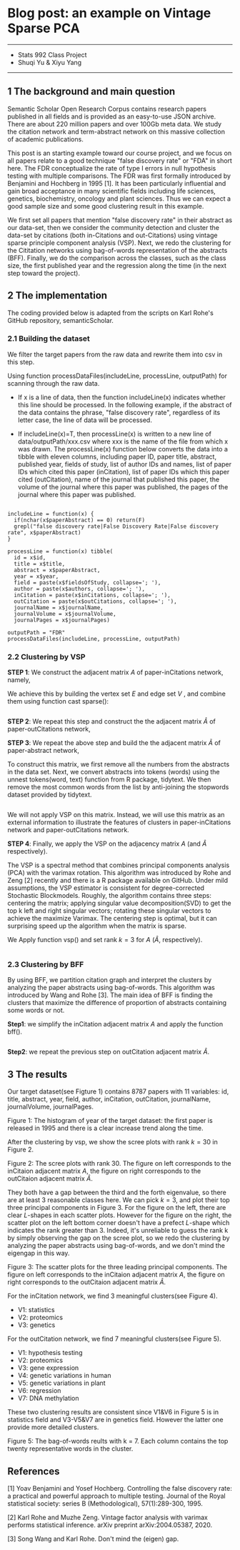 # Blog post: an example on Vintage Sparse PCA

---
- Stats 992 Class Project
- Shuqi Yu & Xiyu Yang
---

## 1 The background and main question

Semantic Scholar Open Research Corpus contains research papers published in
all fields and is provided as an easy-to-use JSON archive. There are about 220
million papers and over 100Gb meta data. We study the citation network and
term-abstract network on this massive collection of academic publications.

This post is an starting example toward our course project, and we focus
on all papers relate to a good technique "false discovery rate" or "FDA" in
short here. The FDR conceptualize the rate of type I errors in null hypothesis
testing with multiple comparisons. The FDR was first formally introduced by
Benjamini and Hochberg in 1995 [1]. It has been particularly influential and
gain broad acceptance in many scientific fields including life sciences, genetics,
biochemistry, oncology and plant sciences. Thus we can expect a good sample
size and some good clustering result in this example.

We first set all papers that mention "false discovery rate" in their abstract as
our data-set, then we consider the community detection and cluster the data-set
by citations (both in-Citations and out-Citations) using vintage sparse principle 
component analysis (VSP). Next, we redo the clustering for the Cititation
networks using bag-of-words representation of the abstracts (BFF). Finally, we
do the comparison across the classes, such as the class size, the first published
year and the regression along the time (in the next step toward the project).

## 2 The implementation

The coding provided below is adapted from the scripts on Karl Rohe's GitHub
repository, semanticScholar.

### 2.1 Building the dataset

We filter the target papers from the raw data and rewrite them into csv in this
step.

Using function processDataFiles(includeLine, processLine, outputPath) for scanning 
through the raw data.

* If x is a line of data, then the function includeLine(x) indicates whether this line should be processed. In the following example, if the abstract of the data contains the phrase, "false discovery rate", regardless of its letter case, the line of data will be processed.

* If includeLine(x)=T, then processLine(x) is written to a new line of data/outputPath/xxx.csv where xxx is the name of the file from which x was drawn.
The processLine(x) function below converts the data into a tibble with
eleven columns, including paper ID, paper title, abstract, published year,
fields of study, list of author IDs and names, list of paper IDs which cited
this paper (inCitation), list of paper IDs which this paper cited (outCitation), name of the journal that published this paper, the volume of the
journal where this paper was published, the pages of the journal where
this paper was published.

```

includeLine = function(x) {
  if(nchar(x$paperAbstract) == 0) return(F) 
  grepl("false discovery rate|False Discovery Rate|False discovery rate", x$paperAbstract)
}

processLine = function(x) tibble(
  id = x$id,
  title = x$title,
  abstract = x$paperAbstract,
  year = x$year,
  field = paste(x$fieldsOfStudy, collapse='; '),
  author = paste(x$authors, collapse='; '),
  inCitation = paste(x$inCitations, collapse='; '),
  outCitation = paste(x$outCitations, collapse='; '),
  journalName = x$journalName,
  journalVolume = x$journalVolume,
  journalPages = x$journalPages)
  
outputPath = "FDR"
processDataFiles(includeLine, processLine, outputPath)
```

### 2.2 Clustering by VSP

**STEP 1**: We construct the adjacent matrix $A$ of paper-inCitations network,
namely,

We achieve this by building the vertex set $E$ and edge set $V$ , and combine them
using function cast sparse():

```{r}

```

**STEP 2**: We repeat this step and construct the the adjacent matrix $\hat{A}$ of
paper-outCitations network,

**STEP 3**: We repeat the above step and build the the adjacent matrix $\tilde{A}$ of
paper-abstract network,

To construct this matrix, we first remove all the numbers from the abstracts
in the data set. Next, we convert abstracts into tokens (words) using the
unnest tokens(word, text) function from R package, tidytext. We then remove
the most common words from the list by anti-joining the stopwords dataset
provided by tidytext.

```{r}

```

We will not apply VSP on this matrix. Instead, we will use this matrix as an
external information to illustrate the features of clusters in paper-inCitations
network and paper-outCitations network.

**STEP 4**: Finally, we apply the VSP on the adjacency matrix $A$ (and $\hat{A}$ respectively).

The VSP is a spectral method that combines principal components analysis
(PCA) with the varimax rotation. This algorithm was introduced by Rohe and
Zeng [2] recently and there is a R package available on GitHub. Under mild
assumptions, the VSP estimator is consistent for degree-corrected Stochastic
Blockmodels. Roughly, the algorithm contains three steps: centering the matrix; 
applying singular value decomposition(SVD) to get the top k left and right
singular vectors; rotating these singular vectors to achieve the maximize 
Varimax. The centering step is optimal, but it can surprising speed up the 
algorithm when the matrix is sparse.

We Apply function vsp() and set rank $k = 3$ for $A$ ($\hat{A}$, respectively).

```{r}

```

### 2.3 Clustering by BFF

By using BFF, we partition citation graph and interpret the clusters by analyzing 
the paper abstracts using bag-of-words. This algorithm was introduced by
Wang and Rohe [3]. The main idea of BFF is finding the clusters that maximize
the difference of proportion of abstracts containing some words or not.

**Step1**: we simplify the inCitation adjacent matrix $A$ and apply the function bff().

```{r}

```

**Step2**: we repeat the previous step on outCitation adjacent matrix $\hat{A}$.

## 3 The results

Our target dataset(see Figture 1) contains 8787 papers with 11 variables: id,
title, abstract, year, field, author, inCitation, outCitation, journalName, journalVolume, journalPages.

Figure 1: The histogram of year of the target dataset: the first paper is released
in 1995 and there is a clear increase trend along the time.

After the clustering by vsp, we show the scree plots with rank $k = 30$ in
Figure 2.

Figure 2: The scree plots with rank 30. The figure on left corresponds to the
inCitaion adjacent matrix $A$, the figure on right corresponds to the outCitaion
adjacent matrix $\hat{A}$.

They both have a gap between the third and the forth eigenvalue, so there
are at least 3 reasonable classes here. We can pick $k = 3$, and plot their top
three principal components in Figure 3. For the figure on the left, there are clear
$L$-shapes in each scatter plots. However for the figure on the right, the scatter
plot on the left bottom corner doesn't have a prefect $L$-shape which indicates
the rank greater than 3. Indeed, it's unreliable to guess the rank k by simply
observing the gap on the scree plot, so we redo the clustering by analyzing the
paper abstracts using bag-of-words, and we don't mind the eigengap in this way.

Figure 3: The scatter plots for the three leading principal components. The
figure on left corresponds to the inCitaion adjacent matrix $A$, the figure on
right corresponds to the outCitaion adjacent matrix $\hat{A}$.

For the inCitation network, we find 3 meaningful clusters(see Figure 4).

* V1: statistics
* V2: proteomics
* V3: genetics

For the outCitation network, we find 7 meaningful clusters(see Figure 5).

* V1: hypothesis testing
* V2: proteomics
* V3: gene expression
* V4: genetic variations in human
* V5: genetic variations in plant
* V6: regression
* V7: DNA methylation

These two clustering results are consistent since V1&V6 in Figure 5 is in statistics 
field and V3-V5&V7 are in genetics field. However the latter one provide more 
detailed clusters.

Figure 5: The bag-of-words reults with k = 7. Each column contains the top
twenty representative words in the cluster.

## References

[1] Yoav Benjamini and Yosef Hochberg. Controlling the false discovery rate:
a practical and powerful approach to multiple testing. Journal of the Royal
statistical society: series B (Methodological), 57(1):289-300, 1995.

[2] Karl Rohe and Muzhe Zeng. Vintage factor analysis with varimax performs
statistical inference. arXiv preprint arXiv:2004.05387, 2020.

[3] Song Wang and Karl Rohe. Don't mind the (eigen) gap.